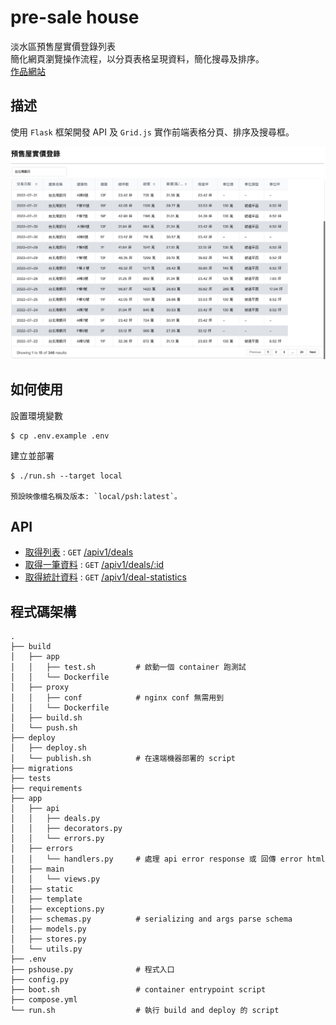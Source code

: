 # pre-sale house

淡水區預售屋實價登錄列表</br>
簡化網頁瀏覽操作流程，以分頁表格呈現資料，簡化搜尋及排序。
</br>
[作品網站](http://13.124.49.112/)

## 描述

使用 `Flask` 框架開發 API 及 `Grid.js` 實作前端表格分頁、排序及搜尋框。

<p align="center">
<img src="./assets/demo.jpeg" alt="_" width="800"/>
</p>

## 如何使用
    
設置環境變數

    $ cp .env.example .env

建立並部署

    $ ./run.sh --target local
    
    預設映像檔名稱及版本: `local/psh:latest`。

## API

- [取得列表](https://github.com/HMS24/pshouse/blob/master/assets/api_spec/show_deals.md) : `GET` [/apiv1/deals](http://13.124.49.112/apiv1/deals)
- [取得一筆資料](https://github.com/HMS24/pshouse/blob/master/assets/api_spec/show_deals.md) : `GET` [/apiv1/deals/:id](http://13.124.49.112/apiv1/deals/2)
- [取得統計資料](https://github.com/HMS24/pshouse/blob/master/assets/api_spec/show_deal_statistics.md) : `GET` [/apiv1/deal-statistics](http://13.124.49.112/apiv1/deal-statistics)

## 程式碼架構

```shell
.
├── build
│   ├── app
│   │   ├── test.sh         # 啟動一個 container 跑測試
│   │   └── Dockerfile
│   ├── proxy
│   │   ├── conf            # nginx conf 無需用到
│   │   └── Dockerfile
│   ├── build.sh
│   └── push.sh
├── deploy               
│   ├── deploy.sh           
│   └── publish.sh          # 在遠端機器部署的 script
├── migrations
├── tests                   
├── requirements            
├── app
│   ├── api
│   │   ├── deals.py
│   │   ├── decorators.py
│   │   └── errors.py
│   ├── errors
│   │   └── handlers.py     # 處理 api error response 或 回傳 error html
│   ├── main
│   │   └── views.py
│   ├── static           
│   ├── template
│   ├── exceptions.py
│   ├── schemas.py          # serializing and args parse schema
│   ├── models.py
│   ├── stores.py
│   └── utils.py
├── .env                    
├── pshouse.py              # 程式入口
├── config.py
├── boot.sh                 # container entrypoint script
├── compose.yml
└── run.sh                  # 執行 build and deploy 的 script
```
